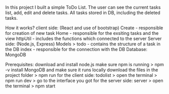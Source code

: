 In this project I built a simple ToDo List. 
The user can see the current tasks list, add, edit and delete tasks. 
All tasks stored in DB, including the deleted tasks.

How it works?
client side: (React and use of bootstrap)
  Create - responsible for creation of new task
  Home - responsible for the exsiting tasks and the view
  httpUtil - includes the functions which connected to the server
Server side: (Node.js, Express)
  Models > todo - contains the structure of a task in the DB
  index - responsible for the connection with the DB 
Database: MongoDB

Prerequisites:
  download and install node.js
  make sure npm is running > npm -v
  install MongoDB and make sure it runs locally 
  download the files
  in the project folder > npm run
  for the client side: todolist > open the terminal > npm run dev > go to the interface you got 
  for the server side: server > open the terminal > npm start 


